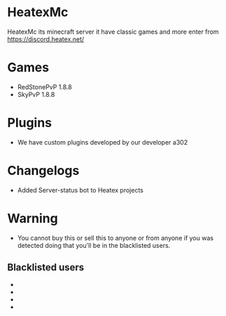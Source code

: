 # HeatexMc
HeatexMc its minecraft server it have classic games and more enter from https://discord.heatex.net/

# Games
- RedStonePvP 1.8.8
- SkyPvP 1.8.8
# Plugins
- We have custom plugins developed by our developer a302
# Changelogs
- Added Server-status bot to Heatex projects

# Warning 
- You cannot buy this or sell this to anyone or from anyone if you was detected doing that you'll be in the blacklisted users.


## Blacklisted users
-
-
-
-
